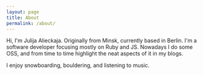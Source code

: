 ```yaml
---
layout: page
title: About
permalink: /about/
---
```


Hi, I'm Julija Alieckaja. Originally from Minsk, currently based in Berlin.
I'm a software developer focusing mostly on Ruby and JS. 
Nowadays I do some OSS, and from time to time highlight the neat aspects of it in my blogs. 

I enjoy snowboarding, bouldering, and listening to music.
